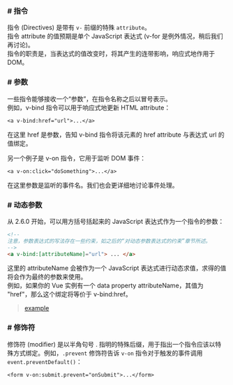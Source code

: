 ### # 指令<a id="指令"></a>
指令 (Directives) 是带有 `v-` 前缀的特殊 `attribute`。  
指令 attribute 的值预期是单个 JavaScript 表达式 (v-for 是例外情况，稍后我们再讨论)。  
指令的职责是，当表达式的值改变时，将其产生的连带影响，响应式地作用于 DOM。  

### # 参数<a id="参数"></a>
一些指令能够接收一个“参数”，在指令名称之后以冒号表示。  
例如，v-bind 指令可以用于响应式地更新 HTML attribute：

`<a v-bind:href="url">...</a>`

在这里 href 是参数，告知 v-bind 指令将该元素的 href attribute 与表达式 url 的值绑定。

另一个例子是 v-on 指令，它用于监听 DOM 事件：

`<a v-on:click="doSomething">...</a>`

在这里参数是监听的事件名。我们也会更详细地讨论事件处理。

### # 动态参数<a id="动态参数"></a>
从 2.6.0 开始，可以用方括号括起来的 JavaScript 表达式作为一个指令的参数：
```html
<!--
注意，参数表达式的写法存在一些约束，如之后的“对动态参数表达式的约束”章节所述。
-->
<a v-bind:[attributeName]="url"> ... </a>
```

这里的 attributeName 会被作为一个 JavaScript 表达式进行动态求值，求得的值将会作为最终的参数来使用。  
例如，如果你的 Vue 实例有一个 data property attributeName，其值为 "href"，那么这个绑定将等价于 v-bind:href。

> [example](https://github.com/jiaicon/vue-study/blob/develop/basic/动态参数.html)

### # 修饰符<a id="修饰符"></a>

修饰符 (modifier) 是以半角句号 . 指明的特殊后缀，用于指出一个指令应该以特殊方式绑定。例如，`.prevent` 修饰符告诉 `v-on` 指令对于触发的事件调用 `event.preventDefault()`：

`<form v-on:submit.prevent="onSubmit">...</form>`
  
<script>
  new Vue({
    el: '#app-3',
    data: {
      attributeName: 'href',
      url: 'https://www.baidu.com',
    }
  });
</script>
